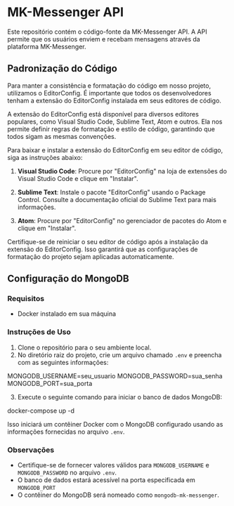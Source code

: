 # MK-Messenger API

Este repositório contém o código-fonte da MK-Messenger API. A API permite que os usuários enviem e recebam mensagens através da plataforma MK-Messenger.

## Padronização do Código

Para manter a consistência e formatação do código em nosso projeto, utilizamos o EditorConfig. É importante que todos os desenvolvedores tenham a extensão do EditorConfig instalada em seus editores de código.

A extensão do EditorConfig está disponível para diversos editores populares, como Visual Studio Code, Sublime Text, Atom e outros. Ela nos permite definir regras de formatação e estilo de código, garantindo que todos sigam as mesmas convenções.

Para baixar e instalar a extensão do EditorConfig em seu editor de código, siga as instruções abaixo:

1. **Visual Studio Code**: Procure por "EditorConfig" na loja de extensões do Visual Studio Code e clique em "Instalar".

2. **Sublime Text**: Instale o pacote "EditorConfig" usando o Package Control. Consulte a documentação oficial do Sublime Text para mais informações.

3. **Atom**: Procure por "EditorConfig" no gerenciador de pacotes do Atom e clique em "Instalar".

Certifique-se de reiniciar o seu editor de código após a instalação da extensão do EditorConfig. Isso garantirá que as configurações de formatação do projeto sejam aplicadas automaticamente.

## Configuração do MongoDB

### Requisitos
- Docker instalado em sua máquina

### Instruções de Uso

1. Clone o repositório para o seu ambiente local.
2. No diretório raiz do projeto, crie um arquivo chamado `.env` e preencha com as seguintes informações:

MONGODB_USERNAME=seu_usuario
MONGODB_PASSWORD=sua_senha
MONGODB_PORT=sua_porta

3. Execute o seguinte comando para iniciar o banco de dados MongoDB:

docker-compose up -d

Isso iniciará um contêiner Docker com o MongoDB configurado usando as informações fornecidas no arquivo `.env`.

### Observações

- Certifique-se de fornecer valores válidos para `MONGODB_USERNAME` e `MONGODB_PASSWORD` no arquivo `.env`.
- O banco de dados estará acessível na porta especificada em `MONGODB_PORT`
- O contêiner do MongoDB será nomeado como `mongodb-mk-messenger`.

